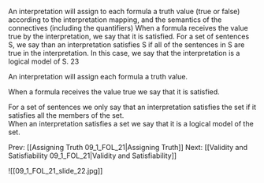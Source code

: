 ﻿An interpretation will assign to each formula a truth value (true or false) according to the interpretation mapping, and the semantics of the connectives (including the quantifiers)
When a formula receives the value true by the interpretation, we say that it is satisfied.
For a set of sentences S, we say than an interpretation satisfies S if all of the sentences in S are true in the interpretation.
In this case, we say that the interpretation is a logical model of S.
23

An interpretation will assign each formula a truth value.

When a formula receives the value true we say that it is satisfied.

For a set of sentences we only say that an interpretation satisfies the set if it satisfies all the members of the set.\
When an interpretation satisfies a set  we say that it is a logical model of the set.

Prev: [[Assigning Truth 09_1_FOL_21|Assigning Truth]]
Next: [[Validity and Satisfiability 09_1_FOL_21|Validity and Satisfiability]]

![[09_1_FOL_21_slide_22.jpg]]
